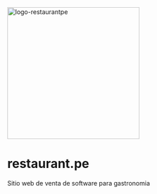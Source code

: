 <div text-align="center">
<img width="300" src="https://user-images.githubusercontent.com/93622276/193543223-98b7d011-0a2a-464c-a5c3-a3b60bc1f16c.svg" alt="logo-restaurantpe"> 
</div>

# restaurant.pe
Sitio web de venta de software para gastronomia  

